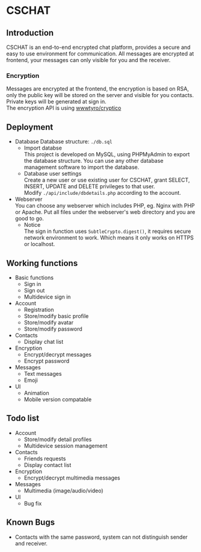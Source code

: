 # CSCHAT
## Introduction
CSCHAT is an end-to-end encrypted chat platform, provides a secure and easy to use environment for communication. All messages are encrypted at frontend, your messages can only visible for you and the receiver.
### Encryption
Messages are encrypted at the frontend, the encryption is based on RSA, only the public key will be stored on the server and visible for you contacts. Private keys will be generated at sign in.  
The encryption API is using [wwwtyro/cryptico](https://github.com/wwwtyro/cryptico)
## Deployment
- Database
  Database structure: `./db.sql`
  - Import databse  
  This project is developed on MySQL, using PHPMyAdmin to export the database structure. You can use any other database management software to import the database.
  - Database user settings  
  Create a new user or use existing user for CSCHAT, grant SELECT, INSERT, UPDATE and DELETE privileges to that user.  
  Modify `./api/include/dbdetails.php` according to the account.
- Webserver  
  You can choose any webserver which includes PHP, eg. Nginx with PHP or Apache. Put all files under the webserver's web directory and you are good to go.
  - Notice  
  The sign in function uses `SubtleCrypto.digest()`, it requires secure network environment to work. Which means it only works on HTTPS or localhost.

## Working functions
- Basic functions
  - Sign in
  - Sign out
  - Multidevice sign in
- Account
  - Registration
  - Store/modify basic profile
  - Store/modify avatar
  - Store/modify password
- Contacts
  - Display chat list
- Encryption
  - Encrypt/decrypt messages
  - Encrypt password
- Messages
  - Text messages
  - Emoji
- UI
  - Animation
  - Mobile version compatable
## Todo list
- Account
  - Store/modify detail profiles
  - Multidevice session management
- Contacts
  - Friends requests
  - Display contact list
- Encryption
  - Encrypt/decrypt multimedia messages
- Messages
  - Multimedia (image/audio/video)
- UI
  - Bug fix
## Known Bugs
- Contacts with the same password, system can not distinguish sender and receiver.
